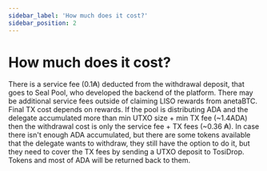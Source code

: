 ```yaml
---
sidebar_label: 'How much does it cost?'
sidebar_position: 2
---
```


# How much does it cost? 

There is a service fee (0.1₳) deducted from the withdrawal deposit, that goes to Seal Pool, who developed the backend of the platform. There may be additional service fees outside of claiming LISO rewards from anetaBTC. Final TX cost depends on rewards. If the pool is distributing ADA and the delegate accumulated more than min UTXO size + min TX fee (~1.4ADA) then the withdrawal cost is only the service fee + TX fees (~0.36 ₳). In case there isn't enough ADA accumulated, but there are some tokens available that the delegate wants to withdraw, they still have the option to do it, but they need to cover the TX fees by sending a UTXO deposit to TosiDrop. Tokens and most of ADA will be returned back to them.
